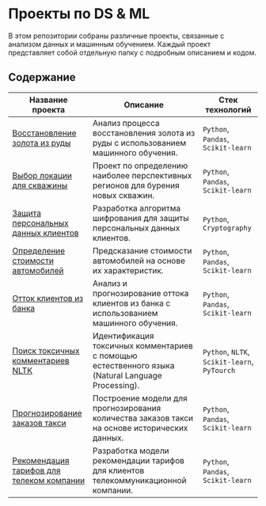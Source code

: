 # Проекты по DS & ML

В этом репозитории собраны различные проекты, связанные с анализом данных и машинным обучением. Каждый проект представляет собой отдельную папку с подробным описанием и кодом.

## Содержание

| Название проекта                                     | Описание                                               | Стек технологий                    |
|------------------------------------------------------|--------------------------------------------------------|------------------------------------|
| [Восстановление золота из руды](https://github.com/shakhbanov/Data-Science/tree/main/Восстановление%20золота%20из%20руды)         | Анализ процесса восстановления золота из руды с использованием машинного обучения.         | `Python`, `Pandas`, `Scikit-learn`      |
| [Выбор локации для скважины](https://github.com/shakhbanov/Data-Science/tree/main/Выбор%20локации%20для%20скважины)               | Проект по определению наиболее перспективных регионов для бурения новых скважин.             | `Python`, `Pandas`, `Scikit-learn`      |
| [Защита персональных данных клиентов](https://github.com/shakhbanov/Data-Science/tree/main/Защита%20персональных%20данных%20клиентов) | Разработка алгоритма шифрования для защиты персональных данных клиентов.                   | `Python`, `Cryptography`              |
| [Определение стоимости автомобилей](https://github.com/shakhbanov/Data-Science/tree/main/Определение%20стоимости%20автомобилей)      | Предсказание стоимости автомобилей на основе их характеристик.                              | `Python`, `Pandas`, `Scikit-learn`      |
| [Отток клиентов из банка](https://github.com/shakhbanov/Data-Science/tree/main/Отток%20клиентов%20из%20банка)                       | Анализ и прогнозирование оттока клиентов из банка с использованием машинного обучения.       | `Python`, `Pandas`, `Scikit-learn`      |
| [Поиск токсичных комментариев NLTK](https://github.com/shakhbanov/Data-Science/tree/main/Поиск%20токсичных%20комментариев%20NLTK)     | Идентификация токсичных комментариев с помощью естественного языка (Natural Language Processing). | `Python`, `NLTK`, `Scikit-learn`, `PyTourch`        |
| [Прогнозирование заказов такси](https://github.com/shakhbanov/Data-Science/tree/main/Прогнозирование%20заказов%20такси)             | Построение модели для прогнозирования количества заказов такси на основе исторических данных. | `Python`, `Pandas`, `Scikit-learn`      |
| [Рекомендация тарифов для телеком компании](https://github.com/shakhbanov/Data-Science/tree/main/Рекомендация%20тарифов%20для%20телеком%20компании) | Разработка модели рекомендации тарифов для клиентов телекоммуникационной компании.   | `Python`, `Pandas`, `Scikit-learn`      |

